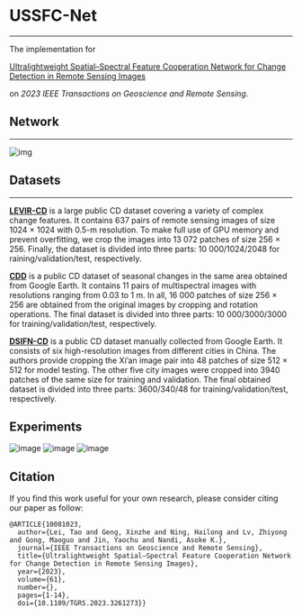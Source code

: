 # **USSFC-Net**

---

The implementation for

[Ultralightweight Spatial–Spectral Feature Cooperation Network for Change Detection in Remote Sensing Images](https://ieeexplore.ieee.org/document/10081023)

on *2023 IEEE Transactions on Geoscience and Remote Sensing*.

## **Network**

---

![img](https://img2023.cnblogs.com/blog/2735963/202304/2735963-20230412215057042-638909083.png)

## **Datasets**

---

[**LEVIR-CD**](http://chenhao.in/LEVIR/) is a large public CD dataset covering a variety of complex change features. It contains 637 pairs of remote sensing images of size 1024 × 1024 with 0.5-m resolution. To make full use of GPU memory and prevent overfitting, we crop the images into 13 072 patches of size 256 × 256. Finally, the dataset is divided into three parts: 10 000/1024/2048 for raining/validation/test, respectively. 

[**CDD**](https://drive.google.com/file/d/1GX656JqqOyBi_Ef0w65kDGVto-nHrNs9/edit) is a public CD dataset of seasonal changes in the same area obtained from Google Earth. It contains 11 pairs of multispectral images with resolutions ranging from 0.03 to 1 m. In all, 16 000 patches of size 256 × 256 are obtained from the original images by cropping and rotation operations. The final dataset is divided into three parts: 10 000/3000/3000 for training/validation/test, respectively. 

[**DSIFN-CD**](https://github.com/GeoZcx/A-deeply-supervised-image-fusion-network-for-change-detection-in-remote-sensing-images/tree/master/dataset) is a public CD dataset manually collected from Google Earth. It consists of six high-resolution images from different cities in China. The authors provide cropping the Xi’an image pair into 48 patches of size 512 × 512 for model testing. The other five city images were cropped into 3940 patches of the same size for training and validation. The final obtained dataset is divided into three parts: 3600/340/48 for training/validation/test, respectively.

## **Experiments**

![image](https://github.com/Scotty1027/USSFC-Net/assets/46108309/6f8a895a-3ba2-46c5-96c9-ae1badeb9bdb)
![image](https://github.com/Scotty1027/USSFC-Net/assets/46108309/9085a735-1528-46d3-b70f-ce0d37d8d1bb)
![image](https://github.com/Scotty1027/USSFC-Net/assets/46108309/dbadb4bb-a087-475c-ba74-e381f3422a4b)


## Citation

If you find this work useful for your own research, please consider citing our paper as follow:

```
@ARTICLE{10081023,
  author={Lei, Tao and Geng, Xinzhe and Ning, Hailong and Lv, Zhiyong and Gong, Maoguo and Jin, Yaochu and Nandi, Asoke K.},
  journal={IEEE Transactions on Geoscience and Remote Sensing}, 
  title={Ultralightweight Spatial–Spectral Feature Cooperation Network for Change Detection in Remote Sensing Images}, 
  year={2023},
  volume={61},
  number={},
  pages={1-14},
  doi={10.1109/TGRS.2023.3261273}}

```

